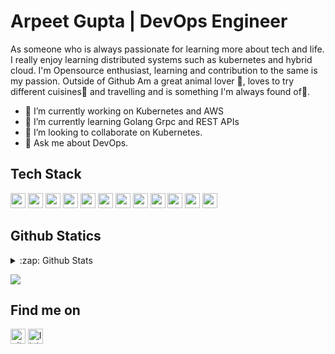 # Arpeet Gupta | DevOps Engineer
As someone who is always passionate for learning more about tech and life. I really enjoy learning distributed systems such as kubernetes and hybrid cloud. I'm Opensource enthusiast, learning and contribution to the same is my passion. Outside of Github Am a great animal lover 🐶, loves to try different cuisines🍜 and travelling and is something I'm always found of🚕.

- 🔭 I’m currently working on Kubernetes and AWS 
- 🌱 I’m currently learning Golang Grpc and REST APIs 
- 👯 I’m looking to collaborate on Kubernetes.
- 💬 Ask me about DevOps.

## Tech Stack
<img height="24" width="24" src="https://cdn.jsdelivr.net/npm/simple-icons@v4/icons/kubernetes.svg" /> <img height="24" width="24" src="https://cdn.jsdelivr.net/npm/simple-icons@v4/icons/docker.svg" /> <img height="24" width="24" src="https://cdn.jsdelivr.net/npm/simple-icons@v4/icons/go.svg" /> <img height="24" width="24" src="https://cdn.jsdelivr.net/npm/simple-icons@v4/icons/amazonaws.svg" /> <img height="24" width="24" src="https://cdn.jsdelivr.net/npm/simple-icons@v4/icons/terraform.svg" /> <img height="24" width="24" src="https://cdn.jsdelivr.net/npm/simple-icons@v4/icons/elastic.svg" /> <img height="24" width="24" src="https://cdn.jsdelivr.net/npm/simple-icons@v4/icons/kibana.svg" /> <img height="24" width="24" src="https://cdn.jsdelivr.net/npm/simple-icons@v4/icons/fluentd.svg" /> <img height="24" width="24" src="https://cdn.jsdelivr.net/npm/simple-icons@v4/icons/jenkins.svg" /> <img height="24" width="24" src="https://cdn.jsdelivr.net/npm/simple-icons@v4/icons/cloudflare.svg" /> <img height="24" width="24" src="https://cdn.jsdelivr.net/npm/simple-icons@v4/icons/prometheus.svg" /> <img height="24" width="24" src="https://cdn.jsdelivr.net/npm/simple-icons@v4/icons/grafana.svg" />

## Github Statics
<details>
  <summary>:zap: Github Stats </summary>
   
   ![Anurag's GitHub stats](https://github-readme-stats.vercel.app/api?username=Arpeet-gupta&show_icons=true&theme=radical&count_private=true) [![Top Langs](https://github-readme-stats.vercel.app/api/top-langs/?username=Arpeet-gupta)](https://github.com/anuraghazra/github-readme-stats)
  
</details>


![](https://komarev.com/ghpvc/?username=Arpeet-gupta&style=plastic&label=PROFILE+VIEWS&color=green)

## Find me on
[<img src='https://cdn.jsdelivr.net/npm/simple-icons@3.0.1/icons/github.svg' alt='github' height="24" width="24">](https://github.com/Arpeet-gupta)  [<img src='https://cdn.jsdelivr.net/npm/simple-icons@3.0.1/icons/linkedin.svg' alt='linkedin' height="24" width="24">](https://www.linkedin.com/in/linkedin.com/in/arpit-gupta-060674164/) 
